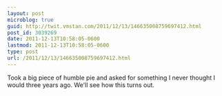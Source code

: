 ```yaml
---
layout: post
microblog: true
guid: http://twit.vmstan.com/2011/12/13/146635008759697412.html
post_id: 3039269
date: 2011-12-13T10:58:05-0600
lastmod: 2011-12-13T10:58:05-0600
type: post
url: /2011/12/13/146635008759697412.html
---
```

Took a big piece of humble pie and asked for something I never thought I would three years ago. We'll see how this turns out.
